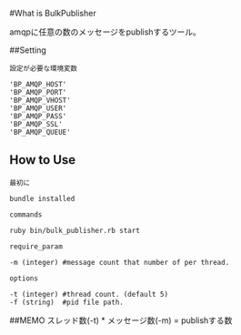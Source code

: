 #What is BulkPublisher

amqpに任意の数のメッセージをpublishするツール。

##Setting

`設定が必要な環境変数`
```
'BP_AMQP_HOST'
'BP_AMQP_PORT'
'BP_AMQP_VHOST'
'BP_AMQP_USER'
'BP_AMQP_PASS'
'BP_AMQP_SSL'
'BP_AMQP_QUEUE'
```

## How to Use
`最初に`
```
bundle installed
```


`commands`
```
ruby bin/bulk_publisher.rb start
```

`require_param`
```
-m (integer) #message count that number of per thread.
```

`options`
```
-t (integer) #thread count. (default 5)
-f (string)  #pid file path.
```

##MEMO
スレッド数(-t) * メッセージ数(-m) = publishする数
